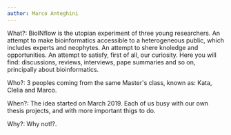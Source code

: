 ```yaml
---
author: Marco Anteghini
---
```


What?: BioINflow is the utopian experiment of three young researchers. An attempt to make bioinformatics accessible to a heterogeneous public, which includes experts and neophytes. An attempt to shere knoledge and opportunities. An attempt to satisfy, first of all, our curiosity. Here you will find: discussions, reviews, interviews, pape summaries and so on, principally about bioinformatics.

Who?: 3 peoples coming from the same Master's class, known as: Kata, Clelia and Marco. 

When?: The idea started on March 2019. Each of us busy with our own thesis projects, and with more important thigs to do.

Why?: Why not!?.  
